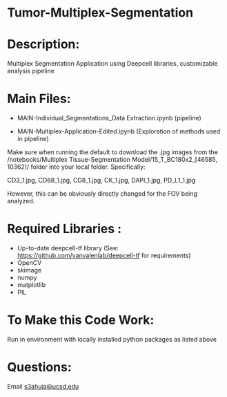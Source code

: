 # Tumor-Multiplex-Segmentation



# Description: 
Multiplex Segmentation Application using Deepcell libraries, customizable analysis pipeline


# Main Files:
- MAIN-Individual_Segmentations_Data Extraction.ipynb (pipeline)

- MAIN-Multiplex-Application-Edited.ipynb (Exploration of methods used in pipeline)
   
Make sure when running the default to download the .jpg images from the /notebooks/Multiplex Tissue-Segmentation Model/15_T_BC180x2_[46585, 10362]/ folder into your local folder. Specifically:

CD3_1.jpg, CD68_1.jpg, CD8_1.jpg, CK_1.jpg, DAPI_1.jpg, PD_L1_1.jpg

However, this can be obviously directly changed for the FOV being analyzed.



# Required Libraries :

- Up-to-date deepcell-tf library (See: https://github.com/vanvalenlab/deepcell-tf for requirements)
- OpenCV
- skimage
- numpy
- matplotlib
- PIL


# To Make this Code Work:
Run in environment with locally installed python packages as listed above 


# Questions:
Email s3ahuja@ucsd.edu


